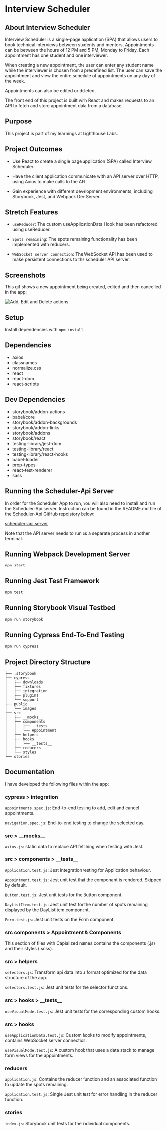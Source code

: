 # Interview Scheduler

## About Interview Scheduler

Interview Scheduler is a single-page application (SPA) that allows users to book technical interviews between students and mentors. Appointments can be between the hours of 12 PM and 5 PM, Monday to Friday. Each appointment has one student and one interviewer.

When creating a new appointment, the user can enter any student name while the interviewer is chosen from a predefined list. The user can save the appointment and view the entire schedule of appointments on any day of the week.

Appointments can also be edited or deleted.

The front end of this project is built with React and makes requests to an API to fetch and store appointment data from a database.

## Purpose

This project is part of my learnings at Lighthouse Labs.

## Project Outcomes

- Use React to create a single page application (SPA) called Interview Scheduler.

- Have the client application communicate with an API server over HTTP, using Axios to make calls to the API.

- Gain experience with different development environments, including Storybook, Jest, and Webpack Dev Server.

## Stretch Features

- `useReducer`: The custom useApplicationData Hook has been refactored using useReducer.

- `Spots remaining`: The spots remaining functionality has been implemented with reducers.

- `WebSocket server connection`: The WebSocket API has been used to make persistent connections to the scheduler API server.

## Screenshots

This gif shows a new appointment being created, edited and then cancelled in the app:

![Add, Edit and Delete actions](./docs/scheduler.gif)

## Setup

Install dependencies with `npm install`.

## Dependencies

- axios
- classnames
- normalize.css
- react
- react-dom
- react-scripts

## Dev Dependencies
- storybook/addon-actions
- babel/core
- storybook/addon-backgrounds
- storybook/addon-links
- storybook/addons
- storybook/react
- testing-library/jest-dom
- testing-library/react
- testing-library/react-hooks
- babel-loader
- prop-types
- react-test-renderer
- sass

## Running the Scheduler-Api Server

In order for the Scheduler App to run, you will also need to install and run the Scheduler-Api server.  Instruction can be found in the README.md file of the Scheduler-Api GitHub repoistory below:

[scheduler-api server](https://github.com/lighthouse-labs/scheduler-api)

Note that the API server needs to run as a separate process in another terminal.

## Running Webpack Development Server

```sh
npm start
```

## Running Jest Test Framework

```sh
npm test
```

## Running Storybook Visual Testbed

```sh
npm run storybook
```

## Running Cypress End-To-End Testing

```sh
npm run cypress
```

## Project Directory Structure
```
├── .storybook
├── cypress
│   ├── downloads
│   ├── fixtures
│   ├── integration
│   ├── plugins
│   └── support
├── public
│   └── images
├── src
│   ├── __mocks__
│   ├── components
│   │   ├── __tests__
│   │   └── Appointment
│   ├── helpers
│   ├── hooks
│   │   └── __tests__
│   ├── reducers
│   └── styles
└── stories
```

## Documentation

I have developed the following files within the app:

### cypress > integration

`appointments.spec.js`: End-to-end testing to add, edit and cancel appointments.

`navigation.spec.js`: End-to-end testing to change the selected day.

### src > \_\_mocks\_\_

`axios.js`: static data to replace API fetching when testing with Jest.

### src > components > \_\_tests\_\_

`Application.test.js`: Jest integration testing for Application behaviour.

`Appointment.test.js`: Jest unit test that the componant is rendered.  Skipped by default.

`Button.test.js`: Jest unit tests for the Button component.

`DayListItem.test.js`: Jest unit test for the number of spots remaining displayed by the DayListItem component. 

`Form.test.js`: Jest unit tests on the Form component.

### src components > Appointment & Components

This section of files with Capialized names contains the components (.js) and their styles (.scss).

### src > helpers

`selectors.js`: Transform api data into a format optimized for the data structure of the app.

`selectors.test.js`: Jest unit tests for the selector functions.

### src > hooks > \_\_tests\_\_

`useVisualMode.test.js`: Jest unit tests for the corresponding custom hooks.

### src > hooks

`useApplicationData.test.js`: Custom hooks to modify appointments, contains WebSocket server connection.

`useVisualMode.test.js`: A custom hook that uses a data stack to manage form views for the appointments.

### reducers

`application.js`: Contains the reducer function and an associated function to update the spots remaining.

`application.test.js`: Single Jest unit test for error handling in the reducer function.

### stories

`index.js`: Storybook unit tests for the individual components.






